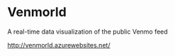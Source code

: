 # Venmorld
A real-time data visualization of the public Venmo feed

http://venmorld.azurewebsites.net/
